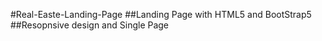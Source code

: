 #Real-Easte-Landing-Page 
##Landing Page with HTML5 and BootStrap5 
##Resopnsive design and Single Page

 
